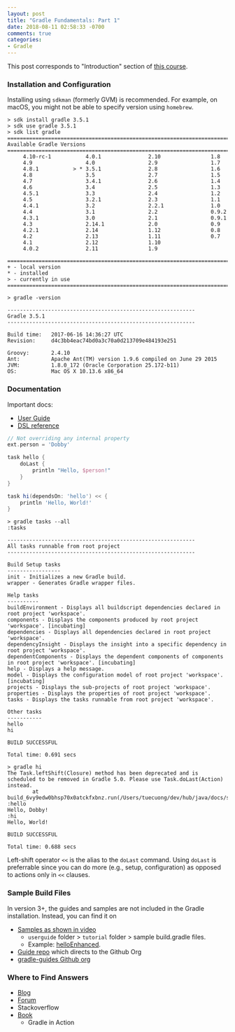 ```yaml
---
layout: post
title: "Gradle Fundamentals: Part 1"
date: 2018-08-11 02:58:33 -0700
comments: true
categories: 
- Gradle
---
```


This post corresponds to "Introduction" section of [this course](https://www.safaribooksonline.com/videos/gradle-fundamentals/9781491937266).

<!--more-->

### Installation and Configuration

Installing using `sdkman` (formerly GVM) is recommended.
For example, on macOS, you might not be able to specify version using `homebrew`.

``` plain
> sdk install gradle 3.5.1
> sdk use gradle 3.5.1
> sdk list gradle
================================================================================
Available Gradle Versions
================================================================================
     4.10-rc-1           4.0.1               2.10                1.8
     4.9                 4.0                 2.9                 1.7
     4.8.1           > * 3.5.1               2.8                 1.6
     4.8                 3.5                 2.7                 1.5
     4.7                 3.4.1               2.6                 1.4
     4.6                 3.4                 2.5                 1.3
     4.5.1               3.3                 2.4                 1.2
     4.5                 3.2.1               2.3                 1.1
     4.4.1               3.2                 2.2.1               1.0
     4.4                 3.1                 2.2                 0.9.2
     4.3.1               3.0                 2.1                 0.9.1
     4.3                 2.14.1              2.0                 0.9
     4.2.1               2.14                1.12                0.8
     4.2                 2.13                1.11                0.7
     4.1                 2.12                1.10
     4.0.2               2.11                1.9

================================================================================
+ - local version
* - installed
> - currently in use
================================================================================

> gradle -version

------------------------------------------------------------
Gradle 3.5.1
------------------------------------------------------------

Build time:   2017-06-16 14:36:27 UTC
Revision:     d4c3bb4eac74bd0a3c70a0d213709e484193e251

Groovy:       2.4.10
Ant:          Apache Ant(TM) version 1.9.6 compiled on June 29 2015
JVM:          1.8.0_172 (Oracle Corporation 25.172-b11)
OS:           Mac OS X 10.13.6 x86_64
```

### Documentation

Important docs:

* [User Guide](https://gradle.org/guides/)
* [DSL reference](https://docs.gradle.org/current/dsl/)

``` groovy Example Hello World build.gradle
// Not overriding any internal property
ext.person = 'Dobby'

task hello {
    doLast {
        println "Hello, $person!"
    }
}

task hi(dependsOn: 'hello') << {
    println 'Hello, World!'
}
```

``` plain
> gradle tasks --all
:tasks

------------------------------------------------------------
All tasks runnable from root project
------------------------------------------------------------

Build Setup tasks
-----------------
init - Initializes a new Gradle build.
wrapper - Generates Gradle wrapper files.

Help tasks
----------
buildEnvironment - Displays all buildscript dependencies declared in root project 'workspace'.
components - Displays the components produced by root project 'workspace'. [incubating]
dependencies - Displays all dependencies declared in root project 'workspace'.
dependencyInsight - Displays the insight into a specific dependency in root project 'workspace'.
dependentComponents - Displays the dependent components of components in root project 'workspace'. [incubating]
help - Displays a help message.
model - Displays the configuration model of root project 'workspace'. [incubating]
projects - Displays the sub-projects of root project 'workspace'.
properties - Displays the properties of root project 'workspace'.
tasks - Displays the tasks runnable from root project 'workspace'.

Other tasks
-----------
hello
hi

BUILD SUCCESSFUL

Total time: 0.691 secs
```

``` plain
> gradle hi
The Task.leftShift(Closure) method has been deprecated and is scheduled to be removed in Gradle 5.0. Please use Task.doLast(Action) instead.
        at build_6vy9edw0bhsp70x0atckfxbnz.run(/Users/tuecuong/dev/hub/java/docs/source/workspace/build.gradle:7)
:hello
Hello, Dobby!
:hi
Hello, World!

BUILD SUCCESSFUL

Total time: 0.688 secs
```

Left-shift operator `<<` is the alias to the `doLast` command.
Using `doLast` is preferrable since you can do more (e.g., setup, configuration) as opposed to actions only in `<<` clauses.

### Sample Build Files

In version 3+, the guides and samples are not included in the Gradle installation.
Instead, you can find it on

* [Samples as shown in video](https://github.com/gradle/gradle/tree/master/subprojects/docs/src/samples)
  * `userguide` folder > `tutorial` folder > sample build.gradle files.
  * Example: [helloEnhanced](https://github.com/gradle/gradle/blob/master/subprojects/docs/src/samples/userguide/tutorial/helloEnhanced/build.gradle).
* [Guide repo](https://github.com/gradle/guides) which directs to the Github Org
* [gradle-guides Github org](https://github.com/gradle-guides)

### Where to Find Answers

* [Blog](https://blog.gradle.org/)
* [Forum](https://discuss.gradle.org/)
* Stackoverflow
* [Book](https://gradle.org/books/)
  * Gradle in Action

